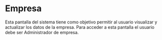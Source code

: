 # Empresa

&#x20;Esta pantalla del sistema tiene como objetivo permitir al usuario visualizar y actualizar los datos de la empresa. Para acceder a esta pantalla el usuario debe ser Administrador de empresa.
